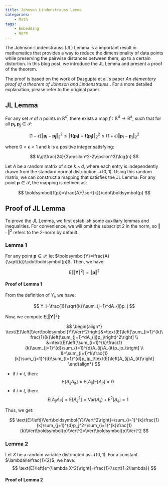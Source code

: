 ```yaml
---
title: Johnson Lindenstrauss Lemma
categories:
    - Math
tags:
    - Embedding
    - Norm
---
```


The Johnson-Lindenstrauss (JL) Lemma is a important result in mathematics that provides a way to reduce the dimensionality of data points while preserving the pairwise distances between them, up to a certain distortion. In this blog post, we introduce the JL Lemma and present a proof of the theorem. 

The proof is based on the work of Dasgupta et al.'s paper *An elementary proof of a theorem of Johnson and Lindenstrauss.*. For a more detailed explanation, please refer to the original paper.

<!-- more -->

## JL Lemma

For any set $\mathcal{P}$ of $n$ points in $\mathbb{R}^d$, there exists a map $f:\mathbb{R}^{d}\to\mathbb{R}^k$, such that for all $\boldsymbol{p_i},\boldsymbol{p_j}\in\mathcal{P}$:

$$
(1-\epsilon)\Vert\boldsymbol{p_i}-\boldsymbol{p_j}\Vert_2^2\le\Vert\boldsymbol{f(p_i)-f(p_j)}\Vert_2^2\le(1+\epsilon)\Vert\boldsymbol{p_i}-\boldsymbol{p_j}\Vert_2^2
$$

where $0\lt\epsilon\lt 1$ and $k$ is a positive integer satisfying:

$$
k\gt\frac{24}{3\epsilon^2-2\epsilon^3}\log{n}
$$

Let $A$ be a random matrix of size $k\times d$, where each entry is independently drawn from the standard normal distribution $\mathcal{N}(0,1)$. Using this random matrix, we can construct a mapping that satisfies the JL Lemma. For any point $\boldsymbol{p}\in\mathcal{P}$, the mapping is defined as:

$$
\boldsymbol{f(p)}=\frac{A}{\sqrt{k}}\cdot\boldsymbol{p}
$$

## Proof of JL Lemma

To prove the JL Lemma, we first establish some auxiliary lemmas and inequalities. For convenience, we will omit the subscript $2$ in the norm, so $\Vert\cdot\Vert^2$ refers to the $2$-norm by default.

### Lemma 1

For any point $\boldsymbol{p}\in\mathcal{P}$, let $\boldsymbol{Y}=\frac{A}{\sqrt{k}}\cdot\boldsymbol{p}$. Then, we have:

$$
\mathrm{E}[\Vert\boldsymbol{Y}\Vert^2]=\Vert\boldsymbol{p}\Vert^2
$$

#### Proof of Lemma 1

From the definition of $Y_i$, we have:

$$
Y_i=\frac{1}{\sqrt{k}}\sum_{j=1}^dA_{ij}p_j
$$

Now, we compute $\text{E}\left[\Vert\boldsymbol{Y}\Vert^2\right]$:

$$
\begin{align*}
\text{E}\left[\Vert\boldsymbol{Y}\Vert^2\right]&=\text{E}\left[\sum_{i=1}^{k}\frac{1}{k}\left(\sum_{j=1}^dA_{ij}p_j\right)^2\right] \\
&=\text{E}\left[\sum_{i=1}^{k}\frac{1}{k}\sum_{j=1}^{d}\sum_{t=1}^{d}A_{ij}A_{it}p_jp_t\right] \\
&=\sum_{i=1}^k\frac{1}{k}\sum_{j=1}^{d}\sum_{t=1}^{d}p_jp_t\text{E}\left[A_{ij}A_{it}\right]
\end{align*}
$$

- if $i\ne t$, then:
$$
\text{E}\left[A_{ij}A_{it}\right]=\text{E}\left[A_{ij}\right]\text{E}\left[A_{it}\right]=0
$$
- if $i=t$, then:
$$
\text{E}\left[A_{ij}A_{it}\right]=\text{E}\left[A_{ij}^{2}\right]=\text{Var}(A_{ij})+\text{E}^2\left[A_{ij}\right]=1
$$

Thus, we get:

$$
\text{E}\left[\Vert\boldsymbol{Y}\Vert^2\right]=\sum_{i=1}^{k}\frac{1}{k}\sum_{j=1}^{d}p_j^2=\sum_{i=1}^{k}\frac{1}{k}\Vert\boldsymbol{p}\Vert^2=\Vert\boldsymbol{p}\Vert^2
$$

### Lemma 2

Let $X$ be a random variable distributed as $\mathcal{N}(0,1)$. For a constant $\lambda\le\frac{1}{2}$, we have:
$$
\text{E}\left[e^{\lambda X^2}\right]=\frac{1}{\sqrt{1-2\lambda}}
$$

#### Proof of Lemma 2